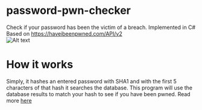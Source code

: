 # password-pwn-checker
Check if your password has been the victim of a breach. Implemented in C#  
Based on https://haveibeenpwned.com/API/v2  
![Alt text](https://media.discordapp.net/attachments/630277945507708928/838962365289463868/unknown.png "")

# How it works  
Simply, it hashes an entered password with SHA1 and with the first 5 characters of that hash it searches the database. This program will use the database results to match your hash to see if you have been pwned. Read more [here](https://haveibeenpwned.com/API/v2#PwnedPasswords)
